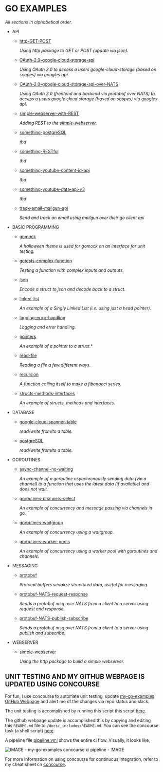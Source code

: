 
# GO EXAMPLES

_All sections in alphabetical order._

* API

  * [http-GET-POST](https://github.com/JeffDeCola/my-go-examples/tree/master/api/http-GET-POST)

    _Using http package to GET or POST (update via json)._

  * [OAuth-2.0-google-cloud-storage-api](https://github.com/JeffDeCola/my-go-examples/tree/master/api/OAuth-2.0-google-cloud-storage-api)

    _Using OAuth 2.0 to access a users google-cloud-storage (based on scopes) via googles api._

  * [OAuth-2.0-google-cloud-storage-api-over-NATS](https://github.com/JeffDeCola/my-go-examples/tree/master/api/OAuth-2.0-google-cloud-storage-api-over-NATS)

    _Using OAuth 2.0 (frontend and backend via protobuf over NATS) to
    access a users google cloud storage (based on scopes) via googles api._

  * [simple-webserver-with-REST](https://github.com/JeffDeCola/my-go-examples/tree/master/api/simple-webserver-with-REST)

    _Adding REST to the [simple-webserver](https://github.com/JeffDeCola/my-go-examples/tree/master/webserver/simple-webserver)._

  * [something-postgreSQL](https://github.com/JeffDeCola/my-go-examples/tree/master/api/something-postgreSQL)

    _tbd_

  * [something-RESTful](https://github.com/JeffDeCola/my-go-examples/tree/master/api/something-RESTful)

    _tbd_
  
  * [something-youtube-content-id-api](https://github.com/JeffDeCola/my-go-examples/tree/master/api/something-youtube-content-id-api)

    _tbd_

  * [something-youtube-data-api-v3](https://github.com/JeffDeCola/my-go-examples/tree/master/api/something-youtube-data-api-ve)

    _tbd_

  * [track-email-mailgun-api](https://github.com/JeffDeCola/my-go-examples/tree/master/api/track-email-mailgun-api)

    _Send and track an email using mailgun over their go client api_

* BASIC PROGRAMMING

  * [gomock](https://github.com/JeffDeCola/my-go-examples/tree/master/basic-programming/gomock)

    _A halloween theme is used for gomock on an interface for unit testing._

  * [gotests-complex-function](https://github.com/JeffDeCola/my-go-examples/tree/master/basic-programming/gotests-complex-function)

    _Testing a function with complex inputs and outputs._

  * [json](https://github.com/JeffDeCola/my-go-examples/tree/master/basic-programming/json)

    _Encode a struct to json and decode back to a struct._

  * [linked-list](https://github.com/JeffDeCola/my-go-examples/tree/master/basic-programming/linked-list)

    _An example of a Singly Linked List (i.e. using just a head pointer)._

  * [logging-error-handling](https://github.com/JeffDeCola/my-go-examples/tree/master/basic-programming/logging-error-handling)

    _Logging and error handling._

  * [pointers](https://github.com/JeffDeCola/my-go-examples/tree/master/basic-programming/pointers)

    _An example of a pointer to a struct._*

  * [read-file](https://github.com/JeffDeCola/my-go-examples/tree/master/basic-programming/read-file)

    _Reading a file a few different ways._

  * [recursion](https://github.com/JeffDeCola/my-go-examples/tree/master/basic-programming/recursion)

    _A function calling itself to make a fibonacci series._

  * [structs-methods-interfaces](https://github.com/JeffDeCola/my-go-examples/tree/master/basic-programming/structs-methods-interfaces)

    _An example of structs, methods and interfaces._

* DATABASE

  * [google-cloud-spanner-table](https://github.com/JeffDeCola/my-go-examples/tree/master/database/google-cloud-spanner-table)

    _read/write from/to a table._

  * [postgreSQL](https://github.com/JeffDeCola/my-go-examples/tree/master/database/postgreSQL)

    _read/write from/to a table._

* GOROUTINES

  * [async-channel-no-waiting](https://github.com/JeffDeCola/my-go-examples/tree/master/goroutines/async-channel-no-waiting)

    _An example of a goroutine asynchronously sending data (via a channel) to a function that
    uses the latest data (if available) and does not wait._

  * [goroutines-channels-select](https://github.com/JeffDeCola/my-go-examples/tree/master/goroutines/goroutines-channels-select)

    _An example of concurrency and message passing via channels in go._

  * [goroutines-waitgroup](https://github.com/JeffDeCola/my-go-examples/tree/master/goroutines/goroutines-waitgroup)

    _An example of concurrency using a waitgroup._

  * [goroutines-worker-pools](https://github.com/JeffDeCola/my-go-examples/tree/master/goroutines/goroutines-worker-pools)

    _An example of concurrency using a worker pool with goroutines and channels._

* MESSAGING

  * [protobuf](https://github.com/JeffDeCola/my-go-examples/tree/master/messaging/protobuf)

    _Protocol buffers serialize structured data, useful for messaging._

  * [protobuf-NATS-request-response](https://github.com/JeffDeCola/my-go-examples/tree/master/messaging/protobuf-NATS-request-response)

    _Sends a protobuf msg over NATS from a client to a server using request and response._

  * [protobuf-NATS-publish-subscribe](https://github.com/JeffDeCola/my-go-examples/tree/master/messaging/protobuf-NATS-publish-subscribe)

    _Sends a protobuf msg over NATS from a client to a server using publish and subscribe._

* WEBSERVER

  * [simple-webserver](https://github.com/JeffDeCola/my-go-examples/tree/master/webserver/simple-webserver)

    _Using the http package to build a simple webserver._

## UNIT TESTING AND MY GITHUB WEBPAGE IS UPDATED USING CONCOURSE

For fun, I use concourse to automate unit testing, update
[my-go-examples GitHub Webpage](https://jeffdecola.github.io/my-go-examples/) and alert me of
the changes via repo status and slack.

The unit testing is accomplished by running this script this script
[here](https://github.com/JeffDeCola/my-go-examples/tree/master/ci/scripts/unit-tests.sh).

The github webpage update is accomplished this by copying and editing
this `README.md` file to `/docs/_includes/README.md`.
You can see the concourse task (a shell script)
[here](https://github.com/JeffDeCola/my-go-examples/tree/master/ci/scripts/readme-github-pages.sh).

A pipeline file [pipeline.yml](https://github.com/JeffDeCola/my-go-examples/tree/master/ci/pipeline.yml)
shows the entire ci flow. Visually, it looks like,

![IMAGE - my-go-examples concourse ci pipeline - IMAGE](pics/my-go-examples-pipeline.jpg)

For more information on using concourse for continuous integration,
refer to my cheat sheet on [concourse](https://github.com/JeffDeCola/my-cheat-sheets/tree/master/operations-tools/continuous-integration-continuous-deployment/concourse-cheat-sheet).
